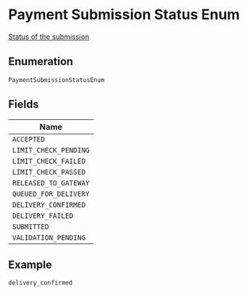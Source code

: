 
# Payment Submission Status Enum

[Status of the submission](https://api-docs.form3.tech/api.html#enumerations-payment-status-codes-submission-status)

## Enumeration

`PaymentSubmissionStatusEnum`

## Fields

| Name |
|  --- |
| `ACCEPTED` |
| `LIMIT_CHECK_PENDING` |
| `LIMIT_CHECK_FAILED` |
| `LIMIT_CHECK_PASSED` |
| `RELEASED_TO_GATEWAY` |
| `QUEUED_FOR_DELIVERY` |
| `DELIVERY_CONFIRMED` |
| `DELIVERY_FAILED` |
| `SUBMITTED` |
| `VALIDATION_PENDING` |

## Example

```
delivery_confirmed
```

